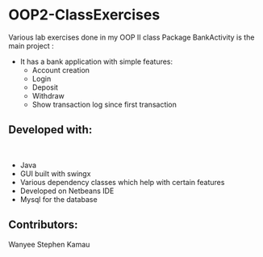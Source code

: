 # OOP2-ClassExercises
Various lab exercises done in my OOP II class
Package BankActivity is the main project :<br>
- It has a bank application with simple features: <br>
          <ul>
            <li>Account creation</li>
            <li>Login</li>
            <li>Deposit</li>
            <li>Withdraw</li>
            <li>Show transaction log since first transaction</li>
          </ul>

<h2>Developed with:</h2> <br>
          <ul>
            <li>Java</li>
            <li>GUI built with swingx</li>
            <li>Various dependency classes which help with certain features</li>
            <li>Developed on Netbeans IDE</li>
           <li>Mysql for the database</li>
          </ul>
<h2>Contributors:</h2>
Wanyee Stephen Kamau
